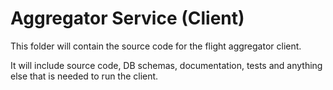 # Aggregator Service (Client)
This folder will contain the source code for the flight aggregator client.

It will include source code, DB schemas, documentation, tests and anything else that is needed to run the client.